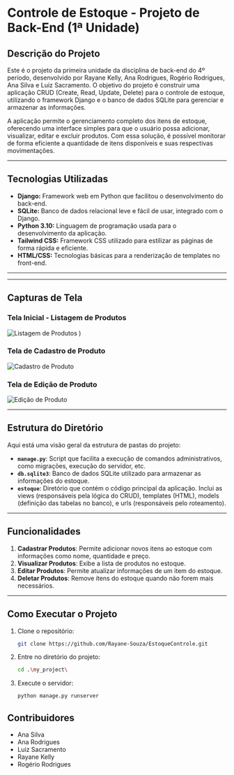 # **Controle de Estoque - Projeto de Back-End (1ª Unidade)**

## **Descrição do Projeto**

Este é o projeto da primeira unidade da disciplina de back-end do 4º período, desenvolvido por Rayane Kelly, Ana Rodrigues, Rogério Rodrigues, Ana Silva e Luiz Sacramento. O objetivo do projeto é construir uma aplicação CRUD (Create, Read, Update, Delete) para o controle de estoque, utilizando o framework Django e o banco de dados SQLite para gerenciar e armazenar as informações.

A aplicação permite o gerenciamento completo dos itens de estoque, oferecendo uma interface simples para que o usuário possa adicionar, visualizar, editar e excluir produtos. Com essa solução, é possível monitorar de forma eficiente a quantidade de itens disponíveis e suas respectivas movimentações.

---

## **Tecnologias Utilizadas**

- **Django:** Framework web em Python que facilitou o desenvolvimento do back-end.
- **SQLite:** Banco de dados relacional leve e fácil de usar, integrado com o Django.
- **Python 3.10:** Linguagem de programação usada para o desenvolvimento da aplicação.
- **Tailwind CSS:** Framework CSS utilizado para estilizar as páginas de forma rápida e eficiente.
- **HTML/CSS:** Tecnologias básicas para a renderização de templates no front-end.

---
---

## **Capturas de Tela**

### **Tela Inicial - Listagem de Produtos**

![Listagem de Produtos]()
)

### **Tela de Cadastro de Produto**

![Cadastro de Produto](images/cadastro_produto.png)

### **Tela de Edição de Produto**

![Edição de Produto](images/edicao_produto.png)

---
## **Estrutura do Diretório**

Aqui está uma visão geral da estrutura de pastas do projeto:


- **`manage.py`**: Script que facilita a execução de comandos administrativos, como migrações, execução do servidor, etc.
- **`db.sqlite3`**: Banco de dados SQLite utilizado para armazenar as informações do estoque.
- **`estoque`**: Diretório que contém o código principal da aplicação. Inclui as views (responsáveis pela lógica do CRUD), templates (HTML), models (definição das tabelas no banco), e urls (responsáveis pelo roteamento).

---

## **Funcionalidades**

1. **Cadastrar Produtos**: Permite adicionar novos itens ao estoque com informações como nome, quantidade e preço.
2. **Visualizar Produtos**: Exibe a lista de produtos no estoque.
3. **Editar Produtos**: Permite atualizar informações de um item do estoque.
4. **Deletar Produtos**: Remove itens do estoque quando não forem mais necessários.

---

## **Como Executar o Projeto**

1. Clone o repositório:
   ```bash
   git clone https://github.com/Rayane-Souza/EstoqueControle.git
2. Entre no diretório do projeto:
   ```bash
   cd .\my_project\
3. Execute o servidor:
   ```bash
   python manage.py runserver
## Contribuidores

* Ana Silva
* Ana Rodrigues
* Luiz Sacramento
* Rayane Kelly
* Rogério Rodrigues



